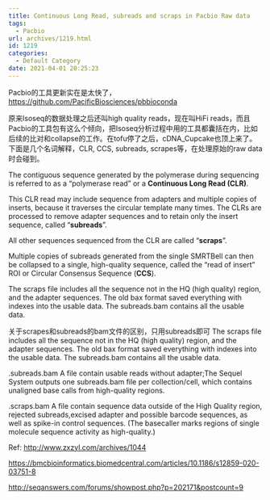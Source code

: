 ```yaml
---
title: Continuous Long Read, subreads and scraps in Pacbio Raw data
tags:
  - Pacbio
url: archives/1219.html
id: 1219
categories:
  - Default Category
date: 2021-04-01 20:25:23
---
```


Pacbio的工具更新实在是太快了，https://github.com/PacificBiosciences/pbbioconda

原来Isoseq的数据处理之后还叫high quality reads，现在叫HiFi reads，而且Pacbio的工具包有这么个倾向，把Isoseq分析过程中用的工具都囊括在内，比如后续的比对和collapse的工作。在tofu停了之后，cDNA_Cupcake也顶上来了。下面是几个名词解释，CLR, CCS, subreads, scrapes等，在处理原始的raw data时会碰到。

The contiguous sequence generated by the polymerase during sequencing is referred to as a “polymerase read” or a **Continuous Long Read (CLR)**.

This CLR read may include sequence from adapters and multiple copies of inserts, because it traverses the circular template many times. The CLRs are processed to remove adapter sequences and to retain only the insert sequence, called “**subreads**”.

All other sequences sequenced from the CLR are called “**scraps**”.

Multiple copies of subreads generated from the single SMRTBell can then be collapsed to a single, high-quality sequence, called the “read of insert” ROI or Circular Consensus Sequence (**CCS**).

The scraps file includes all the sequence not in the HQ (high quality) region, and the adapter sequences. The old bax format saved everything with indexes into the usable data. The subreads.bam contains all the usable data.



关于scrapes和subreads的bam文件的区别，只用subreads即可
The scraps file includes all the sequence not in the HQ (high quality) region, and the adapter sequences. The old bax format saved everything with indexes into the usable data. The subreads.bam contains all the usable data.



.subreads.bam A file contain usable reads without adapter;The Sequel System outputs one subreads.bam file per collection/cell, which contains unaligned base calls from high-quality regions.

.scraps.bam A file contain sequence data outside of the High Quality region, rejected subreads,excised adapter and possible barcode sequences, as well as spike-in control sequences. (The basecaller marks regions of single molecule sequence activity as high-quality.)



Ref:
http://www.zxzyl.com/archives/1044

https://bmcbioinformatics.biomedcentral.com/articles/10.1186/s12859-020-03751-8

http://seqanswers.com/forums/showpost.php?p=202171&postcount=9

